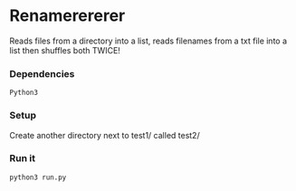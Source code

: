 # Renamerererer

Reads files from a directory into a list, reads filenames from a txt file into a list then shuffles both TWICE!

### Dependencies

    Python3

### Setup

Create another directory next to test1/ called test2/

### Run it

    python3 run.py

